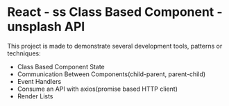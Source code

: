 # React - ss Class Based Component - unsplash API

This project is made to demonstrate several development tools, patterns or techniques:

- Class Based Component State
- Communication Between Components(child-parent, parent-child)
- Event Handlers
- Consume an API with axios(promise based HTTP client)
- Render Lists
